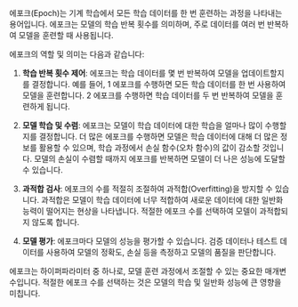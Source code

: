 에포크(Epoch)는 기계 학습에서 모든 학습 데이터를 한 번 훈련하는 과정을 나타내는 용어입니다. 에포크는 모델의 학습 반복 횟수를 의미하며, 주로 데이터를 여러 번 반복하여 모델을 훈련할 때 사용됩니다.

에포크의 역할 및 의미는 다음과 같습니다:

1. **학습 반복 횟수 제어**: 에포크는 학습 데이터를 몇 번 반복하여 모델을 업데이트할지를 결정합니다. 예를 들어, 1 에포크를 수행하면 모든 학습 데이터를 한 번 사용하여 모델을 훈련합니다. 2 에포크를 수행하면 학습 데이터를 두 번 반복하여 모델을 훈련하게 됩니다.
    
2. **모델 학습 및 수렴**: 에포크는 모델이 학습 데이터에 대한 학습을 얼마나 많이 수행할지를 결정합니다. 더 많은 에포크를 수행하면 모델은 학습 데이터에 대해 더 많은 정보를 활용할 수 있으며, 학습 과정에서 손실 함수(오차 함수)의 값이 감소할 것입니다. 모델의 손실이 수렴할 때까지 에포크를 반복하면 모델이 더 나은 성능에 도달할 수 있습니다.
    
3. **과적합 검사**: 에포크의 수를 적절히 조절하여 과적합(Overfitting)을 방지할 수 있습니다. 과적합은 모델이 학습 데이터에 너무 적합하여 새로운 데이터에 대한 일반화 능력이 떨어지는 현상을 나타냅니다. 적절한 에포크 수를 선택하여 모델이 과적합되지 않도록 합니다.
    
4. **모델 평가**: 에포크마다 모델의 성능을 평가할 수 있습니다. 검증 데이터나 테스트 데이터를 사용하여 모델의 정확도, 손실 등을 측정하고 모델의 품질을 판단합니다.
    

에포크는 하이퍼파라미터 중 하나로, 모델 훈련 과정에서 조절할 수 있는 중요한 매개변수입니다. 적절한 에포크 수를 선택하는 것은 모델의 학습 및 일반화 성능에 큰 영향을 미칩니다.